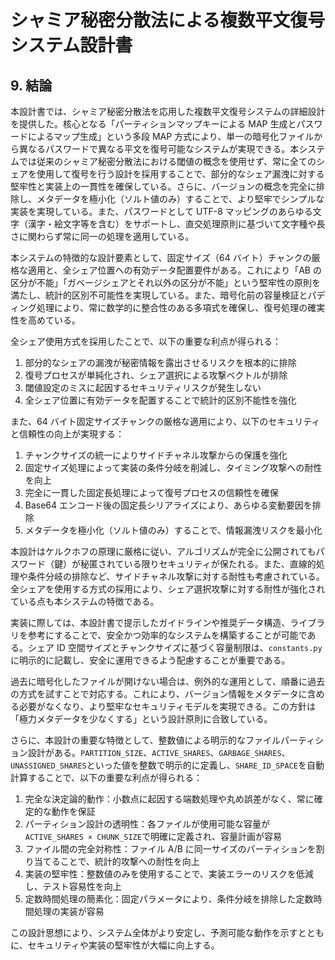 # シャミア秘密分散法による複数平文復号システム設計書

## 9. 結論

本設計書では、シャミア秘密分散法を応用した複数平文復号システムの詳細設計を提供した。核心となる「パーティションマップキーによる MAP 生成とパスワードによるマップ生成」という多段 MAP 方式により、単一の暗号化ファイルから異なるパスワードで異なる平文を復号可能なシステムが実現できる。本システムでは従来のシャミア秘密分散法における閾値の概念を使用せず、常に全てのシェアを使用して復号を行う設計を採用することで、部分的なシェア漏洩に対する堅牢性と実装上の一貫性を確保している。さらに、バージョンの概念を完全に排除し、メタデータを極小化（ソルト値のみ）することで、より堅牢でシンプルな実装を実現している。また、パスワードとして UTF-8 マッピングのあらゆる文字（漢字・絵文字等を含む）をサポートし、直交処理原則に基づいて文字種や長さに関わらず常に同一の処理を適用している。

本システムの特徴的な設計要素として、固定サイズ（64 バイト）チャンクの厳格な適用と、全シェア位置への有効データ配置要件がある。これにより「AB の区分が不能」「ガベージシェアとそれ以外の区分が不能」という堅牢性の原則を満たし、統計的区別不可能性を実現している。また、暗号化前の容量検証とパディング処理により、常に数学的に整合性のある多項式を確保し、復号処理の確実性を高めている。

全シェア使用方式を採用したことで、以下の重要な利点が得られる：

1. 部分的なシェアの漏洩が秘密情報を露出させるリスクを根本的に排除
2. 復号プロセスが単純化され、シェア選択による攻撃ベクトルが排除
3. 閾値設定のミスに起因するセキュリティリスクが発生しない
4. 全シェア位置に有効データを配置することで統計的区別不能性を強化

また、64 バイト固定サイズチャンクの厳格な適用により、以下のセキュリティと信頼性の向上が実現する：

1. チャンクサイズの統一によりサイドチャネル攻撃からの保護を強化
2. 固定サイズ処理によって実装の条件分岐を削減し、タイミング攻撃への耐性を向上
3. 完全に一貫した固定長処理によって復号プロセスの信頼性を確保
4. Base64 エンコード後の固定長シリアライズにより、あらゆる変動要因を排除
5. メタデータを極小化（ソルト値のみ）することで、情報漏洩リスクを最小化

本設計はケルクホフの原理に厳格に従い、アルゴリズムが完全に公開されてもパスワード（鍵）が秘匿されている限りセキュリティが保たれる。また、直線的処理や条件分岐の排除など、サイドチャネル攻撃に対する耐性も考慮されている。全シェアを使用する方式の採用により、シェア選択攻撃に対する耐性が強化されている点も本システムの特徴である。

実装に際しては、本設計書で提示したガイドラインや推奨データ構造、ライブラリを参考にすることで、安全かつ効率的なシステムを構築することが可能である。シェア ID 空間サイズとチャンクサイズに基づく容量制限は、`constants.py`に明示的に記載し、安全に運用できるよう配慮することが重要である。

過去に暗号化したファイルが開けない場合は、例外的な運用として、順番に過去の方式を試すことで対応する。これにより、バージョン情報をメタデータに含める必要がなくなり、より堅牢なセキュリティモデルを実現できる。この方針は「極力メタデータを少なくする」という設計原則に合致している。

さらに、本設計の重要な特徴として、整数値による明示的なファイルパーティション設計がある。`PARTITION_SIZE`、`ACTIVE_SHARES`、`GARBAGE_SHARES`、`UNASSIGNED_SHARES`といった値を整数で明示的に定義し、`SHARE_ID_SPACE`を自動計算することで、以下の重要な利点が得られる：

1. 完全な決定論的動作：小数点に起因する端数処理や丸め誤差がなく、常に確定的な動作を保証
2. パーティション設計の透明性：各ファイルが使用可能な容量が`ACTIVE_SHARES × CHUNK_SIZE`で明確に定義され、容量計画が容易
3. ファイル間の完全対称性：ファイル A/B に同一サイズのパーティションを割り当てることで、統計的攻撃への耐性を向上
4. 実装の堅牢性：整数値のみを使用することで、実装エラーのリスクを低減し、テスト容易性を向上
5. 定数時間処理の簡素化：固定パラメータにより、条件分岐を排除した定数時間処理の実装が容易

この設計思想により、システム全体がより安定し、予測可能な動作を示すとともに、セキュリティや実装の堅牢性が大幅に向上する。
